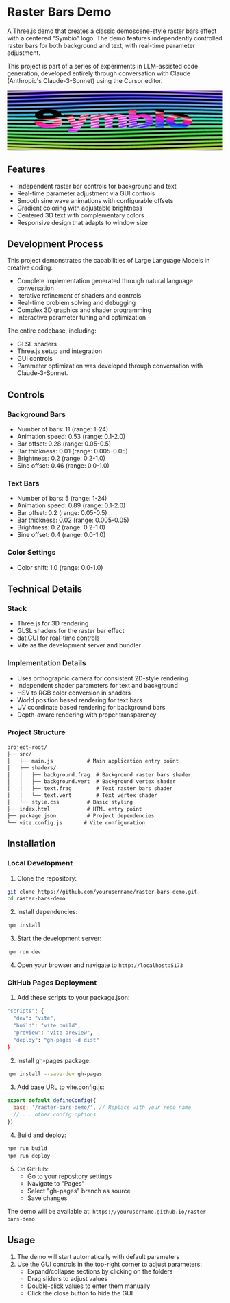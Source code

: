 # Raster Bars Demo

A Three.js demo that creates a classic demoscene-style raster bars effect with a centered "Symbio" logo. The demo features independently controlled raster bars for both background and text, with real-time parameter adjustment.

This project is part of a series of experiments in LLM-assisted code generation, developed entirely through conversation with Claude (Anthropic's Claude-3-Sonnet) using the Cursor editor.

![Demo Preview](preview.png)

## Features

- Independent raster bar controls for background and text
- Real-time parameter adjustment via GUI controls
- Smooth sine wave animations with configurable offsets
- Gradient coloring with adjustable brightness
- Centered 3D text with complementary colors
- Responsive design that adapts to window size

## Development Process

This project demonstrates the capabilities of Large Language Models in creative coding:
- Complete implementation generated through natural language conversation
- Iterative refinement of shaders and controls
- Real-time problem solving and debugging
- Complex 3D graphics and shader programming
- Interactive parameter tuning and optimization

The entire codebase, including:
- GLSL shaders
- Three.js setup and integration
- GUI controls
- Parameter optimization
was developed through conversation with Claude-3-Sonnet.

## Controls

### Background Bars
- Number of bars: 11 (range: 1-24)
- Animation speed: 0.53 (range: 0.1-2.0)
- Bar offset: 0.28 (range: 0.05-0.5)
- Bar thickness: 0.01 (range: 0.005-0.05)
- Brightness: 0.2 (range: 0.2-1.0)
- Sine offset: 0.46 (range: 0.0-1.0)

### Text Bars
- Number of bars: 5 (range: 1-24)
- Animation speed: 0.89 (range: 0.1-2.0)
- Bar offset: 0.2 (range: 0.05-0.5)
- Bar thickness: 0.02 (range: 0.005-0.05)
- Brightness: 0.2 (range: 0.2-1.0)
- Sine offset: 0.4 (range: 0.0-1.0)

### Color Settings
- Color shift: 1.0 (range: 0.0-1.0)

## Technical Details

### Stack
- Three.js for 3D rendering
- GLSL shaders for the raster bar effect
- dat.GUI for real-time controls
- Vite as the development server and bundler

### Implementation Details
- Uses orthographic camera for consistent 2D-style rendering
- Independent shader parameters for text and background
- HSV to RGB color conversion in shaders
- World position based rendering for text bars
- UV coordinate based rendering for background bars
- Depth-aware rendering with proper transparency

### Project Structure
```
project-root/
├── src/
│   ├── main.js           # Main application entry point
│   ├── shaders/
│   │   ├── background.frag  # Background raster bars shader
│   │   ├── background.vert  # Background vertex shader
│   │   ├── text.frag        # Text raster bars shader
│   │   └── text.vert        # Text vertex shader
│   └── style.css         # Basic styling
├── index.html            # HTML entry point
├── package.json          # Project dependencies
└── vite.config.js       # Vite configuration
```

## Installation

### Local Development

1. Clone the repository:
```bash
git clone https://github.com/yourusername/raster-bars-demo.git
cd raster-bars-demo
```

2. Install dependencies:
```bash
npm install
```

3. Start the development server:
```bash
npm run dev
```

4. Open your browser and navigate to `http://localhost:5173`

### GitHub Pages Deployment

1. Add these scripts to your package.json:
```bash
"scripts": {
  "dev": "vite",
  "build": "vite build",
  "preview": "vite preview",
  "deploy": "gh-pages -d dist"
}
```

2. Install gh-pages package:
```bash
npm install --save-dev gh-pages
```

3. Add base URL to vite.config.js:
```js
export default defineConfig({
  base: '/raster-bars-demo/', // Replace with your repo name
  // ... other config options
})
```

4. Build and deploy:
```bash
npm run build
npm run deploy
```

5. On GitHub:
   - Go to your repository settings
   - Navigate to "Pages"
   - Select "gh-pages" branch as source
   - Save changes

The demo will be available at: `https://yourusername.github.io/raster-bars-demo`

## Usage

1. The demo will start automatically with default parameters
2. Use the GUI controls in the top-right corner to adjust parameters:
   - Expand/collapse sections by clicking on the folders
   - Drag sliders to adjust values
   - Double-click values to enter them manually
   - Click the close button to hide the GUI

